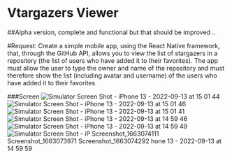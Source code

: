 # Vtargazers Viewer

##Alpha version, complete and functional but that should be improved ..

#Request:
Create a simple mobile app, using the React Native framework, that, through the GitHub API, allows you to view the list of stargazers in a repository (the list of users who have added it to their favorites). The app must allow the user to type the owner and name of the repository and must therefore show the list (including avatar and username) of the users who have added it to their favorites

###Screen
![Simulator Screen Shot - iPhone 13 - 2022-09-13 at 15 01 44](https://user-images.githubusercontent.com/89973438/189908273-49c04772-a96f-4f23-aa38-02645fab5832.png)
![Simulator Screen Shot - iPhone 13 - 2022-09-13 at 15 01 46](https://user-images.githubusercontent.com/89973438/189908286-3ba08e18-4080-4945-9e6d-a29a6db62396.png)
![Simulator Screen Shot - iPhone 13 - 2022-09-13 at 15 01 41](https://user-images.githubusercontent.com/89973438/189908294-95ec2c66-aeb3-47db-bdbb-056df36efe7c.png)
![Simulator Screen Shot - iPhone 13 - 2022-09-13 at 14 59 46](https://user-images.githubusercontent.com/89973438/189908534-afd213cc-48e8-4b9c-81d5-c068affdeb65.png)
![Simulator Screen Shot - iPhone 13 - 2022-09-13 at 14 59 49](https://user-images.githubusercontent.com/89973438/189908546-17c42859-9589-41dc-b874-6d5e3609773a.png)
![Simulator Screen Shot - iP
![Screenshot_1663074111](https://user-images.githubusercontent.com/89973438/189908942-51ec03ed-5596-4e1e-b797-fa23e2f793d2.png)
![Screenshot_1663073971](https://user-images.githubusercontent.com/89973438/189908961-6d384803-53a6-441e-aa13-9d3d5c1b5901.png)
![Screenshot_1663074292](https://user-images.githubusercontent.com/89973438/189908965-75b3db97-f59e-4101-b345-97df42d2a3cf.png)
hone 13 - 2022-09-13 at 14 59 59](https://user-images.githubusercontent.com/89973438/189908554-7494a071-c78c-4027-83e7-69a09504b7c2.png)
